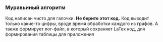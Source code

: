 ### Муравьиный алгоритм

Код написан чисто для галочки. __Не берите этот код.__ Код выводит только какие-то цифры, вроде время обработки каждого из графов. А также формирует лог-файл, в который сохраняет LaTex код, для формирования таблицы для приложения
